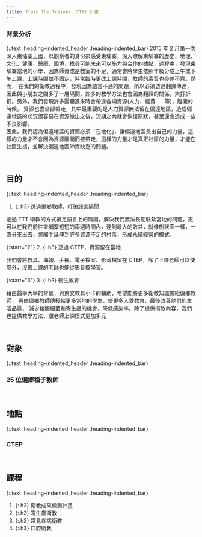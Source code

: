 ```yaml
---
title: Train The Trainer (TTT) 計畫
---
```

### 背景分析
{:.text .heading-indented_header .heading-indented_bar}
2015 年 2 月第一次深入柬埔寨王國，以觀察者的身份來感受柬埔寨，深入瞭解柬埔寨的歷史、地理、文化、健康、醫療、困境，找尋可能未來可以施力與合作的據點，過程中，發現柬埔寨當地的小學，因為師資或是教室的不足，通常會將學生依照年級分成上午或下午上課，上課時間並不固定，時常臨時更改上課時間，教師的素質也參差不齊。然而， 在我們的衛教過程中，發現因為語言不通的問題，所以必須透過翻譯傳達，因此與小朋友之間多了一層隔閡，許多的教學方法也會因為翻譯的關係，大打折扣。另外，我們發現許多團體進來時會帶進各項資源(人力、經費……等)，離開的時候， 資源也會全部帶走，其中最重要的是人力資源無法留在偏遠地區，造成偏遠地區的狀況很容易在資源撤出之後，短期之內就會恢復原狀，甚至還會造成一些不良影響。<br>
因此，我們認為偏遠地區的資源必須「在地化」，讓偏遠地區長出自己的力量，這樣的力量才不會因為資源離開而被帶走，這樣的力量才是真正社區的力量，才能在社區生根，並解決偏遠地區師資缺乏的問題。

&nbsp;


## 目的
{:.text .heading-indented_header .heading-indented_bar}
1. {:.h3} 透過偏鄉教師，打破語言隔閡

透過 TTT 衛教的方式補足語言上的隔閡，解決我們無法長期駐紮當地的問題，更可以在我們前往柬埔寨短短的兩週時間內，達到最大的效益，就像樹狀圖一樣，一直分支出去，將觸手延伸到許多資源不足的村落，形成永續經營的模式。

{:start="2"}
2. {:.h3} 透過 CTEP，資源留在當地

我們會將教具、海報、手冊、電子檔案、影音檔留在 CTEP，除了上課老師可以使用外，沒來上課的老師也能從影音檔學習。

{:start="3"}
3. {:.h3} 衛生教育

藉由醫學大學的背景，與柬文教具小卡的輔助，希望能將更多衛教知識帶給偏鄉教師， 再由偏鄉教師傳授給更多當地的學生，使更多人受教育，最後改善他們的生活品質， 減少接觸細菌和寄生蟲的機會，降低感染率。除了提供衛教內容，我們也提供教學方法，讓老師上課模式更加多元

&nbsp;


## 對象
{:.text .heading-indented_header .heading-indented_bar}
### 25 位偏鄉種子教師

&nbsp;


## 地點
{:.text .heading-indented_header .heading-indented_bar}
### CTEP

&nbsp;


## 課程
{:.text .heading-indented_header .heading-indented_bar}
1. {:.h3} 衛教成果檢測計畫
1. {:.h3} 寄生蟲衛教
1. {:.h3} 常見疾病衛教
1. {:.h3} 口腔衛教

&nbsp;
